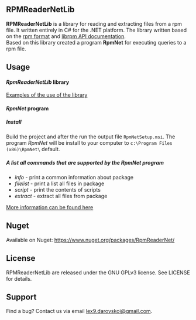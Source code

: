 ## RPMReaderNetLib
**RPMReaderNetLib** is a library for reading and extracting files from a rpm  file. It written entirely in C# for the .NET platform. The library written based on the [rpm format](https://refspecs.linuxbase.org/LSB_3.1.0/LSB-Core-generic/LSB-Core-generic/pkgformat.html) and [librpm API documentation](http://rpm.org/api/4.4.2.2/index.html). <br>Based on this library created a program **RpmNet** for executing queries to a rpm file.

## Usage

#### *RpmReaderNetLib* library

[Examples of the use of the library](https://github.com/Alexcei88/RPMReaderNet/wiki/Usage-RpmReaderNet)

#### *RpmNet* program

##### Install

Build the project and after the run the output file `RpmNetSetup.msi`.
The program *RpmNet* will be install to your computer to `c:\Program Files (x86)\RpmNet\` default.

##### A list all commands that are supported by the RpmNet program

- *info* - print a common information about package
- *filelist* - print a list all files in package
- *script* - print the contents of scripts
- *extract* - extract all files from package

[More information can be found here](https://github.com/Alexcei88/RPMReaderNet/wiki/Usage-RpmNet)



## Nuget

Available on Nuget: https://www.nuget.org/packages/RpmReaderNet/

## License

RPMReaderNetLib are released under the GNU GPLv3 license. See LICENSE for details.

## Support

Find a bug? Contact us via email lex9.darovskoi@gmail.com.

